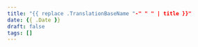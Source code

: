 ```yaml
---
title: "{{ replace .TranslationBaseName "-" " " | title }}"
date: {{ .Date }}
draft: false
tags: []
---
```

